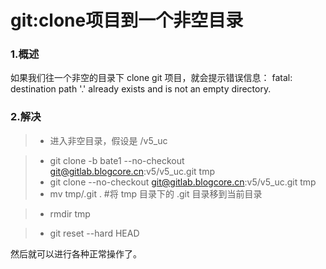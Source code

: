 # git:clone项目到一个非空目录

### 1.概述
如果我们往一个非空的目录下 clone git 项目，就会提示错误信息：
fatal: destination path '.' already exists and is not an empty directory.

### 2.解决

> * 进入非空目录，假设是 /v5_uc

> * git clone -b bate1 --no-checkout git@gitlab.blogcore.cn:v5/v5_uc.git tmp
> * git clone --no-checkout git@gitlab.blogcore.cn:v5/v5_uc.git tmp
> * mv tmp/.git .   #将 tmp 目录下的 .git 目录移到当前目录

> * rmdir tmp

> * git reset --hard HEAD

然后就可以进行各种正常操作了。

        









